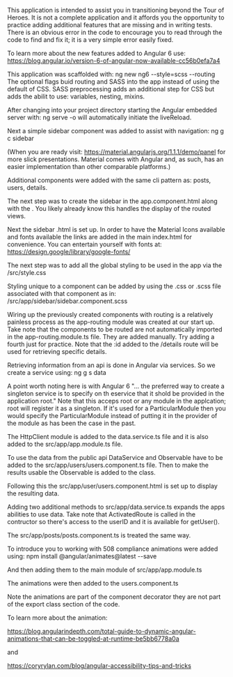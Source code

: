This application is intended to assist you in transitioning beyond the Tour of Heroes.  It is not a complete application and it affords you the opportunity to practice adding additional features that are missing and in writing tests.  There is an obvious error in the code to encourage you to read through the code to find and fix it;  it is a very simple error easily fixed. 

To learn more about the new features added to Angular 6 use:
https://blog.angular.io/version-6-of-angular-now-available-cc56b0efa7a4



This application was scaffolded with:
  ng new ng6 --style=scss --routing
The optional flags buid routing and SASS into the app instead of using the default of CSS.
SASS preprocessing adds an additional step for
CSS but adds the abilit to use: variables, nesting, mixins.

After changing into your project directory starting the Angular embedded server with:
  ng serve -o
will automatically initiate the liveReload.

Next a simple sidebar component was added to assist with navigation:
ng g c sidebar  

(When you are ready visit:  https://material.angularjs.org/1.1.1/demo/panel
for more slick presentations.  Material comes with Angular and, as such, has an easier implementation than other comparable platforms.)

Additional components were added with the same cli pattern as: posts, users, details.

The next step was to create the sidebar in the app.component.html along with the <router-outlet></router-outlet>.  You likely already know this handles the display of the routed views.

Next the sidebar .html is set up.  In order to have the Material Icons available and fonts available the links are added in the main index.html for convenience.  You can entertain yourself with fonts at: 
https://design.google/library/google-fonts/

The next step was to add all the global styling to be used in the app via the /src/style.css 

Styling unique to a component can be added by using the .css or .scss file associated with that component as in:
/src/app/sidebar/sidebar.component.scss

Wiring up the previously created components with routing is a relatively painless process as the app-routing module was created at our start up.   Take note that the components to be routed are not automatically imported in the app-routing.module.ts file.  They are added manually.  Try adding a fourth just for practice.  Note that the :id added to the /details route will be used for retrieving specific details.

Retrieving information from an api is done in Angular via services.   So we create a service using:
  ng g s data

A point worth noting here is with Angular 6 "... the preferred way to create a singleton service is to specify on th eservice that it shold be provided in the application root."  Note that this acceps root or any module in the applcation; root will register it as a singleton.  If it's used for a ParticularModule then you would specify the ParticularModule instead of putting it in the provider of the module as has been the case in the past.

The HttpClient module is added to the data.service.ts file and it is also added to the src/app/app.module.ts file.

To use the data from the public api DataService and Observable have to be added to the src/app/users/users.component.ts file.  Then to make the results usable the Observable is added to the class.

Following this the src/app/user/users.component.html is set up to display the resulting data.

Adding two additional methods to src/app/data.service.ts expands the apps abilities to use data.   Take note that 
ActivatedRoute is called in the contructor so there's access to the userID and it is available for getUser().

The src/app/posts/posts.component.ts is treated the same way.

To introduce you to working with 508 compliance animations were added using:
  npm install @angular/animates@latest --save

And then adding them to the main module of src/app/app.module.ts

The animations were then added to the users.component.ts

Note the animations are part of the component decorator they are not part of the export class section of the code.

To learn more about the animation:

https://blog.angularindepth.com/total-guide-to-dynamic-angular-animations-that-can-be-toggled-at-runtime-be5bb6778a0a

and 

https://coryrylan.com/blog/angular-accessibility-tips-and-tricks





















